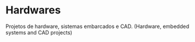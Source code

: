 # Hardwares
Projetos de hardware, sistemas embarcados e CAD. (Hardware, embedded systems and CAD projects)
